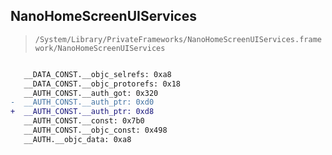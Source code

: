 ## NanoHomeScreenUIServices

> `/System/Library/PrivateFrameworks/NanoHomeScreenUIServices.framework/NanoHomeScreenUIServices`

```diff

   __DATA_CONST.__objc_selrefs: 0xa8
   __DATA_CONST.__objc_protorefs: 0x18
   __AUTH_CONST.__auth_got: 0x320
-  __AUTH_CONST.__auth_ptr: 0xd0
+  __AUTH_CONST.__auth_ptr: 0xd8
   __AUTH_CONST.__const: 0x7b0
   __AUTH_CONST.__objc_const: 0x498
   __AUTH.__objc_data: 0xa8

```
